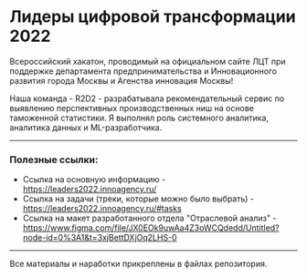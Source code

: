 # Лидеры цифровой трансформации 2022
Всероссийский хакатон, проводимый на официальном сайте ЛЦТ при поддержке департамента предпринимательства и Инновационного развития города Москвы и Агенства инновация Москвы!
  </br>
  
Наша команда - R2D2 - разрабатывала рекомендательный сервис по выявлению перспективных производственных ниш на основе таможенной статистики. Я выполнял роль системного аналитика, аналитика данных и ML-разработчика.
- - -
### Полезные ссылки:
- Ссылка на основную информацию - https://leaders2022.innoagency.ru/
- Ссылка на задачи (треки, которые можно было выбрать) - https://leaders2022.innoagency.ru/#tasks
- Ссылка на макет разработанного отдела "Отраслевой анализ" - https://www.figma.com/file/JX0EOk9uwAa4Z3oWCQdedd/Untitled?node-id=0%3A1&t=3xjBettDXjOq2LHS-0
- - -
Все материалы и наработки прикреплены в файлах репозитория.
